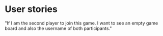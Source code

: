 # User stories


"If I am the second player to join this game. I want to see an empty game board and also the username of both participants."